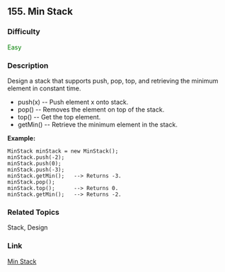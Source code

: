 ## 155. Min Stack
### Difficulty

 <font color=green>Easy</font>

### Description

Design a stack that supports push, pop, top, and retrieving the minimum
element in constant time.

  * push(x) -- Push element x onto stack.
  * pop() -- Removes the element on top of the stack.
  * top() -- Get the top element.
  * getMin() -- Retrieve the minimum element in the stack.



**Example:**
            MinStack minStack = new MinStack();    minStack.push(-2);    minStack.push(0);    minStack.push(-3);    minStack.getMin();   --> Returns -3.    minStack.pop();    minStack.top();      --> Returns 0.    minStack.getMin();   --> Returns -2.    




### Related Topics

Stack, Design


### Link
[Min Stack](https://leetcode.com/problems/min-stack)
